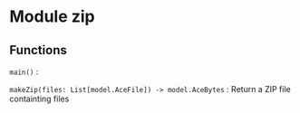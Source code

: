 Module zip
==========

Functions
---------

    
`main()`
:   

    
`makeZip(files: List[model.AceFile]) ‑> model.AceBytes`
:   Return a ZIP file containting files